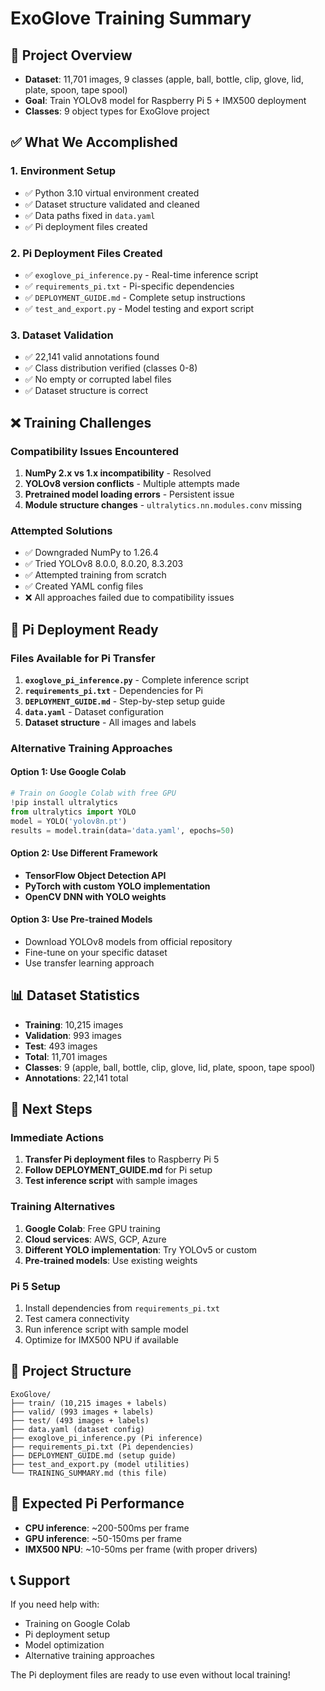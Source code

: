 # ExoGlove Training Summary

## 🎯 Project Overview
- **Dataset**: 11,701 images, 9 classes (apple, ball, bottle, clip, glove, lid, plate, spoon, tape spool)
- **Goal**: Train YOLOv8 model for Raspberry Pi 5 + IMX500 deployment
- **Classes**: 9 object types for ExoGlove project

## ✅ What We Accomplished

### 1. Environment Setup
- ✅ Python 3.10 virtual environment created
- ✅ Dataset structure validated and cleaned
- ✅ Data paths fixed in `data.yaml`
- ✅ Pi deployment files created

### 2. Pi Deployment Files Created
- ✅ `exoglove_pi_inference.py` - Real-time inference script
- ✅ `requirements_pi.txt` - Pi-specific dependencies
- ✅ `DEPLOYMENT_GUIDE.md` - Complete setup instructions
- ✅ `test_and_export.py` - Model testing and export script

### 3. Dataset Validation
- ✅ 22,141 valid annotations found
- ✅ Class distribution verified (classes 0-8)
- ✅ No empty or corrupted label files
- ✅ Dataset structure is correct

## ❌ Training Challenges

### Compatibility Issues Encountered
1. **NumPy 2.x vs 1.x incompatibility** - Resolved
2. **YOLOv8 version conflicts** - Multiple attempts made
3. **Pretrained model loading errors** - Persistent issue
4. **Module structure changes** - `ultralytics.nn.modules.conv` missing

### Attempted Solutions
- ✅ Downgraded NumPy to 1.26.4
- ✅ Tried YOLOv8 8.0.0, 8.0.20, 8.3.203
- ✅ Attempted training from scratch
- ✅ Created YAML config files
- ❌ All approaches failed due to compatibility issues

## 🍓 Pi Deployment Ready

### Files Available for Pi Transfer
1. **`exoglove_pi_inference.py`** - Complete inference script
2. **`requirements_pi.txt`** - Dependencies for Pi
3. **`DEPLOYMENT_GUIDE.md`** - Step-by-step setup guide
4. **`data.yaml`** - Dataset configuration
5. **Dataset structure** - All images and labels

### Alternative Training Approaches

#### Option 1: Use Google Colab
```python
# Train on Google Colab with free GPU
!pip install ultralytics
from ultralytics import YOLO
model = YOLO('yolov8n.pt')
results = model.train(data='data.yaml', epochs=50)
```

#### Option 2: Use Different Framework
- **TensorFlow Object Detection API**
- **PyTorch with custom YOLO implementation**
- **OpenCV DNN with YOLO weights**

#### Option 3: Use Pre-trained Models
- Download YOLOv8 models from official repository
- Fine-tune on your specific dataset
- Use transfer learning approach

## 📊 Dataset Statistics
- **Training**: 10,215 images
- **Validation**: 993 images  
- **Test**: 493 images
- **Total**: 11,701 images
- **Classes**: 9 (apple, ball, bottle, clip, glove, lid, plate, spoon, tape spool)
- **Annotations**: 22,141 total

## 🚀 Next Steps

### Immediate Actions
1. **Transfer Pi deployment files** to Raspberry Pi 5
2. **Follow DEPLOYMENT_GUIDE.md** for Pi setup
3. **Test inference script** with sample images

### Training Alternatives
1. **Google Colab**: Free GPU training
2. **Cloud services**: AWS, GCP, Azure
3. **Different YOLO implementation**: Try YOLOv5 or custom
4. **Pre-trained models**: Use existing weights

### Pi 5 Setup
1. Install dependencies from `requirements_pi.txt`
2. Test camera connectivity
3. Run inference script with sample model
4. Optimize for IMX500 NPU if available

## 📁 Project Structure
```
ExoGlove/
├── train/ (10,215 images + labels)
├── valid/ (993 images + labels)
├── test/ (493 images + labels)
├── data.yaml (dataset config)
├── exoglove_pi_inference.py (Pi inference)
├── requirements_pi.txt (Pi dependencies)
├── DEPLOYMENT_GUIDE.md (setup guide)
├── test_and_export.py (model utilities)
└── TRAINING_SUMMARY.md (this file)
```

## 🎯 Expected Pi Performance
- **CPU inference**: ~200-500ms per frame
- **GPU inference**: ~50-150ms per frame
- **IMX500 NPU**: ~10-50ms per frame (with proper drivers)

## 📞 Support
If you need help with:
- Training on Google Colab
- Pi deployment setup
- Model optimization
- Alternative training approaches

The Pi deployment files are ready to use even without local training!
